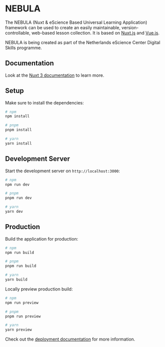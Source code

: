# NEBULA

The NEBULA (Nuxt & eScience Based Universal Learning Application) framework can be used to create an easily maintainable, version-controllable, web-based lesson collection. It is based on [Nuxt.js](https://nuxtjs.org/) and [Vue.js](https://vuejs.org/).

NEBULA is being created as part of the Netherlands eScience Center Digital Skills programme.

## Documentation

Look at the [Nuxt 3 documentation](https://nuxt.com/docs/getting-started/introduction) to learn more.

## Setup

Make sure to install the dependencies:

```bash
# npm
npm install

# pnpm
pnpm install

# yarn
yarn install
```

## Development Server

Start the development server on `http://localhost:3000`:

```bash
# npm
npm run dev

# pnpm
pnpm run dev

# yarn
yarn dev
```

## Production

Build the application for production:

```bash
# npm
npm run build

# pnpm
pnpm run build

# yarn
yarn build
```

Locally preview production build:

```bash
# npm
npm run preview

# pnpm
pnpm run preview

# yarn
yarn preview
```

Check out the [deployment documentation](https://nuxt.com/docs/getting-started/deployment) for more information.
